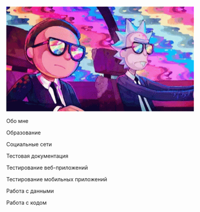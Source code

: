 [![Header](https://github.com/Denis-Fa/Denis-Fa/blob/main/assets/47d3a03b320b0e77f741d401ff9bdcb2.gif)](https://github.com/Denis-Fa/Denis-Fa)

Обо мне

Образование

Социальные сети

Тестовая документация

Тестирование веб-приложений

Тестирование мобильных приложений

Работа с данными

Работа с кодом